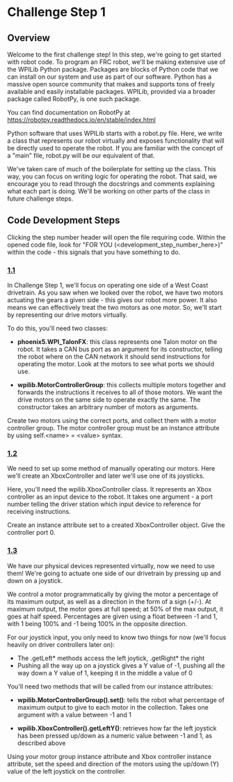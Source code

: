 # Challenge Step 1

## Overview

Welcome to the first challenge step! In this step, we're going to get started with robot code. To program an FRC robot, we'll be making extensive use of the WPILib Python package. Packages are blocks of Python code that we can install on our system and use as part of our software. Python has a massive open source community that makes and supports tons of freely available and easily installable packages. WPILib, provided via a broader package called RobotPy, is one such package.

You can find documentation on RobotPy at https://robotpy.readthedocs.io/en/stable/index.html

Python software that uses WPILib starts with a robot.py file. Here, we write a class that represents our robot virtually and exposes functionality that will be directly used to operate the robot. If you are familiar with the concept of a "main" file, robot.py will be our equivalent of that.

We've taken care of much of the boilerplate for setting up the class. This way, you can focus on writing logic for operating the robot. That said, we encourage you to read through the docstrings and comments explaining what each part is doing. We'll be working on other parts of the class in future challenge steps.

## Code Development Steps

Clicking the step number header will open the file requiring code. Within the opened code file, look for "FOR YOU (\<development_step_number_here\>)" within the code - this signals that you have something to do.

### [1.1](../challenge_step_1/robot.py)

In Challenge Step 1, we'll focus on operating one side of a West Coast drivetrain. As you saw when we looked over the robot, we have two motors actuating the gears a given side - this gives our robot more power. It also means we can effectively treat the two motors as one motor. So, we'll start by representing our drive motors virtually.

To do this, you'll need two classes:

- <b>phoenix5.WPI_TalonFX</b>: this class represents one Talon motor on the robot. It takes a CAN bus port as an argument for its constructor, telling the robot where on the CAN network it should send instructions for operating the motor. Look at the motors to see what ports we should use.

- <b>wpilib.MotorControllerGroup</b>: this collects multiple motors together and forwards the instructions it receives to all of those motors. We want the drive motors on the same side to operate exactly the same. The constructor takes an arbitrary number of motors as arguments.

Create two motors using the correct ports, and collect them with a motor controller group. The motor controller group must be an instance attribute by using self.\<name\> = \<value\> syntax.

### [1.2](../challenge_step_1/robot.py)

We need to set up some method of manually operating our motors. Here we'll create an XboxController and later we'll use one of its joysticks.

Here, you'll need the wpilib.XboxController class. It represents an Xbox controller as an input device to the robot. It takes one argument - a port number telling the driver station which input device to reference for receiving instructions.

Create an instance attribute set to a created XboxController object. Give the controller port 0.

### [1.3](../challenge_step_1/robot.py)

We have our physical devices represented virtually, now we need to use them! We're going to actuate one side of our drivetrain by pressing up and down on a joystick.

We control a motor programmatically by giving the motor a percentage of its maximum output, as well as a direction in the form of a sign (+/-). At maximum output, the motor goes at full speed; at 50% of the max output, it goes at half speed. Percentages are given using a float between -1 and 1, with 1 being 100% and -1 being 100% in the opposite direction.

For our joystick input, you only need to know two things for now (we'll focus heavily on driver controllers later on):

- The .getLeft* methods access the left joytick, .getRight* the right
- Pushing all the way up on a joystick gives a Y value of -1, pushing all the way down a Y value of 1, keeping it in the middle a value of 0

You'll need two methods that will be called from our instance attributes:

- <b>wpilib.MotorControllerGroup().set()</b>: tells the robot what percentage of maximum output to give to each motor in the collection. Takes one argument with a value between -1 and 1

- <b>wpilib.XboxController().getLeftY()</b>: retrieves how far the left joystick has been pressed up/down as a numeric value between -1 and 1, as described above

Using your motor group instance attribute and Xbox controller instance attribute, set the speed and direction of the motors using the up/down (Y) value of the left joystick on the controller.
